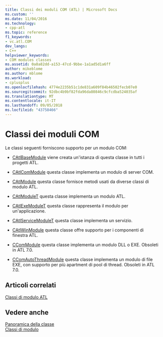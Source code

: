 ```yaml
---
title: Classi dei moduli COM (ATL) | Microsoft Docs
ms.custom: ''
ms.date: 11/04/2016
ms.technology:
- cpp-atl
ms.topic: reference
f1_keywords:
- vc.atl.COM
dev_langs:
- C++
helpviewer_keywords:
- COM modules classes
ms.assetid: 0a8a82dd-a153-47cd-9bbe-1a1ad5d1a6ff
author: mikeblome
ms.author: mblome
ms.workload:
- cplusplus
ms.openlocfilehash: 4774e2235b51c1de831a609f84b46502fecb07e0
ms.sourcegitcommit: 92dbc4b9bf82fda96da80846c9cfcdba524035af
ms.translationtype: MT
ms.contentlocale: it-IT
ms.lasthandoff: 09/05/2018
ms.locfileid: "43758466"
---
```

# <a name="com-modules-classes"></a>Classi dei moduli COM

Le classi seguenti forniscono supporto per un modulo COM:

- [CAtlBaseModule](../atl/reference/catlbasemodule-class.md) viene creata un'istanza di questa classe in tutti i progetti ATL.

- [CAtlComModule](../atl/reference/catlcommodule-class.md) questa classe implementa un modulo di server COM.

- [CAtlModule](../atl/reference/catlmodule-class.md) questa classe fornisce metodi usati da diverse classi di modulo ATL.

- [CAtlModuleT](../atl/reference/catlmodulet-class.md) questa classe implementa un modulo ATL.

- [CAtlExeModuleT](../atl/reference/catlexemodulet-class.md) questa classe rappresenta il modulo per un'applicazione.

- [CAtlServiceModuleT](../atl/reference/catlservicemodulet-class.md) questa classe implementa un servizio.

- [CAtlWinModule](../atl/reference/catlwinmodule-class.md) questa classe offre supporto per i componenti di finestra ATL.

- [CComModule](../atl/reference/ccommodule-class.md) questa classe implementa un modulo DLL o EXE. Obsoleti in ATL 7.0.

- [CComAutoThreadModule](../atl/reference/ccomautothreadmodule-class.md) questa classe implementa un modulo di file EXE, con supporto per più apartment di pool di thread. Obsoleti in ATL 7.0.

## <a name="related-articles"></a>Articoli correlati

[Classi di modulo ATL](../atl/atl-module-classes.md)

## <a name="see-also"></a>Vedere anche

[Panoramica della classe](../atl/atl-class-overview.md)   
[Classi di modulo](../atl/atl-module-classes.md)

